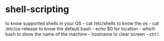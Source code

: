 # shell-scripting

to know supported shells in your OS - cat /etc/shells
to know the os - cat /etc/os-release
to know the default bash - echo $0
for location - which bash
to show the name of the machine - hostname
to clear screen - ctrl l 
